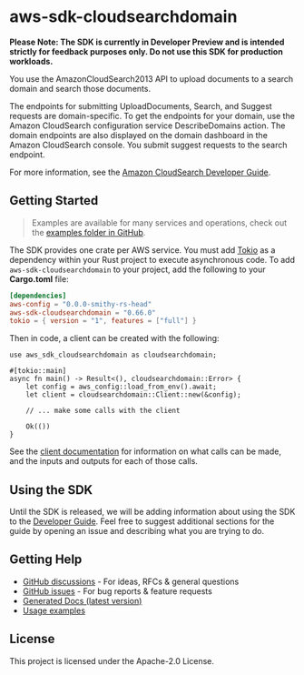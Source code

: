 # aws-sdk-cloudsearchdomain

**Please Note: The SDK is currently in Developer Preview and is intended strictly for
feedback purposes only. Do not use this SDK for production workloads.**

You use the AmazonCloudSearch2013 API to upload documents to a search domain and search those documents.

The endpoints for submitting UploadDocuments, Search, and Suggest requests are domain-specific. To get the endpoints for your domain, use the Amazon CloudSearch configuration service DescribeDomains action. The domain endpoints are also displayed on the domain dashboard in the Amazon CloudSearch console. You submit suggest requests to the search endpoint.

For more information, see the [Amazon CloudSearch Developer Guide](http://docs.aws.amazon.com/cloudsearch/latest/developerguide).

## Getting Started

> Examples are available for many services and operations, check out the
> [examples folder in GitHub](https://github.com/awslabs/aws-sdk-rust/tree/main/examples).

The SDK provides one crate per AWS service. You must add [Tokio](https://crates.io/crates/tokio)
as a dependency within your Rust project to execute asynchronous code. To add `aws-sdk-cloudsearchdomain` to
your project, add the following to your **Cargo.toml** file:

```toml
[dependencies]
aws-config = "0.0.0-smithy-rs-head"
aws-sdk-cloudsearchdomain = "0.66.0"
tokio = { version = "1", features = ["full"] }
```

Then in code, a client can be created with the following:

```rust,no_run
use aws_sdk_cloudsearchdomain as cloudsearchdomain;

#[tokio::main]
async fn main() -> Result<(), cloudsearchdomain::Error> {
    let config = aws_config::load_from_env().await;
    let client = cloudsearchdomain::Client::new(&config);

    // ... make some calls with the client

    Ok(())
}
```

See the [client documentation](https://docs.rs/aws-sdk-cloudsearchdomain/latest/aws_sdk_cloudsearchdomain/client/struct.Client.html)
for information on what calls can be made, and the inputs and outputs for each of those calls.

## Using the SDK

Until the SDK is released, we will be adding information about using the SDK to the
[Developer Guide](https://docs.aws.amazon.com/sdk-for-rust/latest/dg/welcome.html). Feel free to suggest
additional sections for the guide by opening an issue and describing what you are trying to do.

## Getting Help

* [GitHub discussions](https://github.com/awslabs/aws-sdk-rust/discussions) - For ideas, RFCs & general questions
* [GitHub issues](https://github.com/awslabs/aws-sdk-rust/issues/new/choose) - For bug reports & feature requests
* [Generated Docs (latest version)](https://awslabs.github.io/aws-sdk-rust/)
* [Usage examples](https://github.com/awslabs/aws-sdk-rust/tree/main/examples)

## License

This project is licensed under the Apache-2.0 License.

